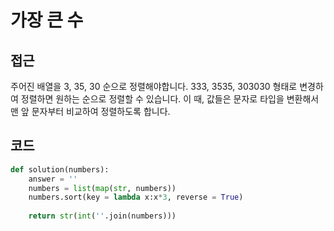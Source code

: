 # 가장 큰 수 

## 접근

주어진 배열을 3, 35, 30 순으로 정렬해야합니다.
333, 3535, 303030 형태로 변경하여 정렬하면 원하는 순으로 정렬할 수 있습니다.
이 때, 값들은 문자로 타입을 변환해서 맨 앞 문자부터 비교하여 정렬하도록 합니다.

## 코드 

```python
def solution(numbers):
    answer = ''
    numbers = list(map(str, numbers))
    numbers.sort(key = lambda x:x*3, reverse = True)
    
    return str(int(''.join(numbers)))
```